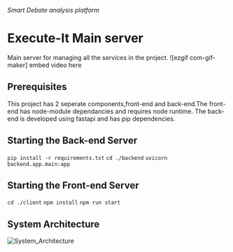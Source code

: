 *Smart Debate analysis platform*
# Execute-It Main server

Main server for managing all the services in the project.
![ezgif com-gif-maker] embed video here


## Prerequisites
This project has 2 seperate components,front-end and back-end.The front-end has node-module dependancies and requires node runtime.
The back-end is developed using fastapi and has pip dependencies.


## Starting the Back-end Server
 ``` pip install -r requirements.txt ```
 ``` cd ./backend ```
 ``` uvicorn backend.app.main:app ```
 
## Starting the Front-end Server
``` cd ./client ```
``` npm install ```
``` npm run start ```


## System Architecture

![System_Architecture](https://basicwebchatapp.s3.ap-south-1.amazonaws.com/DEbate+Session.png)
